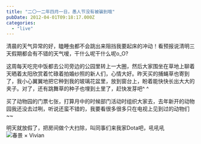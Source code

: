 ```yaml
---
title: "二〇一二年四月一日，愚人节没有被骗到哦"
pubDate: 2012-04-01T09:18:17.000Z
categories: 
  - "live"
---
```


清晨的天气异常的好，瞌睡虫都不会跳出来阻挡我要起床的冲动！看预报说清明三天假期都会有不错的天气嗳，干什么呢干什么呢o\_O?

这周每天吃完中饭都去公司旁边的公园里转上一大圈，然后大家围坐在草地上聊着天晒着太阳欣赏着忙碌着拍婚纱照的新人们，心情大好。昨天买的捕蝇草也寄到了，我小心翼翼地把它种到我的玻璃花盆里，放到窗台上，盼着能快快长出大大的夹子。对了，还有跳舞草的种子也埋到土里了，赶快发芽吧^ ^

买了动物园的门票七张，打算月中的时候部门活动时组织大家去，去年新开的动物园我还没去过咧，听说还蛮不错的，我要看很多很多只在电视上见到过的动物们~~

明天就放假了，把房间做个大扫除，叫同事们来我家Dota吧，吼吼吼![春景 × Vivian](https://spaces.liuweinan.com/Picture/C360_2012-03-31-12-05-19_mini.jpg)
